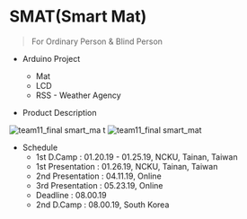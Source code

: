 # SMAT(Smart Mat)
> For Ordinary Person & Blind Person

* Arduino Project
  * Mat
  * LCD
  * RSS - Weather Agency

* Product Description

![team11_final smart_ma t](https://user-images.githubusercontent.com/43804152/51780706-95bd8480-214b-11e9-9085-e46eba5f6cbb.jpg)
![team11_final smart_mat](https://user-images.githubusercontent.com/43804152/51780705-9524ee00-214b-11e9-97ee-683dabbf3e86.jpg)

* Schedule
  * 1st D.Camp : 01.20.19 - 01.25.19, NCKU, Tainan, Taiwan
  * 1st Presentation : 01.26.19, NCKU, Tainan, Taiwan
  * 2nd Presentation : 04.11.19, Online
  * 3rd Presentation : 05.23.19, Online
  * Deadline : 08.00.19
  * 2nd D.Camp : 08.00.19, South Korea
